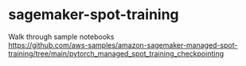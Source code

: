 # sagemaker-spot-training

Walk through sample notebooks  
https://github.com/aws-samples/amazon-sagemaker-managed-spot-training/tree/main/pytorch_managed_spot_training_checkpointing
